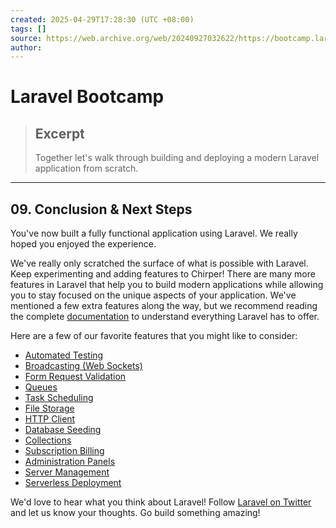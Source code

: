 ```yaml
---
created: 2025-04-29T17:28:30 (UTC +08:00)
tags: []
source: https://web.archive.org/web/20240927032622/https://bootcamp.laravel.com/conclusion
author: 
---
```


# Laravel Bootcamp

> ## Excerpt
> Together let's walk through building and deploying a modern Laravel application from scratch.

---
## **09.** Conclusion & Next Steps

You've now built a fully functional application using Laravel. We really hoped you enjoyed the experience.

We've really only scratched the surface of what is possible with Laravel. Keep experimenting and adding features to Chirper! There are many more features in Laravel that help you to build modern applications while allowing you to stay focused on the unique aspects of your application. We've mentioned a few extra features along the way, but we recommend reading the complete [documentation](https://web.archive.org/web/20240927032622/https://laravel.com/docs) to understand everything Laravel has to offer.

Here are a few of our favorite features that you might like to consider:

-   [Automated Testing](https://web.archive.org/web/20240927032622/https://laravel.com/docs/testing)
-   [Broadcasting (Web Sockets)](https://web.archive.org/web/20240927032622/https://laravel.com/docs/broadcasting)
-   [Form Request Validation](https://web.archive.org/web/20240927032622/https://laravel.com/docs/validation#form-request-validation)
-   [Queues](https://web.archive.org/web/20240927032622/https://laravel.com/docs/queues)
-   [Task Scheduling](https://web.archive.org/web/20240927032622/https://laravel.com/docs/scheduling)
-   [File Storage](https://web.archive.org/web/20240927032622/https://laravel.com/docs/filesystem)
-   [HTTP Client](https://web.archive.org/web/20240927032622/https://laravel.com/docs/http-client)
-   [Database Seeding](https://web.archive.org/web/20240927032622/https://laravel.com/docs/seeding)
-   [Collections](https://web.archive.org/web/20240927032622/https://laravel.com/docs/collections)
-   [Subscription Billing](https://web.archive.org/web/20240927032622/https://spark.laravel.com/?ref=bootcamp.laravel.com)
-   [Administration Panels](https://web.archive.org/web/20240927032622/https://nova.laravel.com/?ref=bootcamp.laravel.com)
-   [Server Management](https://web.archive.org/web/20240927032622/https://forge.laravel.com/?ref=bootcamp.laravel.com)
-   [Serverless Deployment](https://web.archive.org/web/20240927032622/https://vapor.laravel.com/?ref=bootcamp.laravel.com)

We'd love to hear what you think about Laravel! Follow [Laravel on Twitter](https://web.archive.org/web/20240927032622/https://twitter.com/laravelphp) and let us know your thoughts. Go build something amazing!
